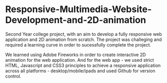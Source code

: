 # Responsive-Multimedia-Website-Development-and-2D-animation

Second Year college project, with an aim to develop a fully responsive web application and 2D animation from scratch.
The project was challeging and required a learning curve in order to sucessfully complete the project.

We learned using Adobe Fireworks in order to create interactive 2D animation for the web application.
And for the web app - we used strict HTML, Javascript and CSS3 principles to achieve a responsive application across all platforms - desktop/mobile/ipads and used Github for version control.

